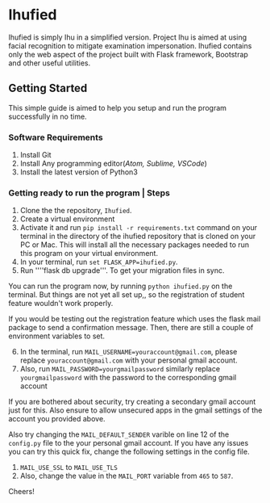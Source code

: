 # Ihufied
Ihufied is simply Ihu in a simplified version. Project Ihu is aimed at using facial recognition to mitigate examination impersonation. Ihufied contains only the web aspect of the project built with Flask framework, Bootstrap and other useful utilities.

## Getting Started
This simple guide is aimed to help you setup and run the program successfully in no time.

### Software Requirements
1. Install Git
2. Install Any programming editor(_Atom, Sublime, VSCode_)
3. Install the latest version of Python3

### Getting ready to run the program | Steps
1. Clone the the repository, `Ihufied`.
2. Create a virtual environment
3. Activate it and run ```pip install -r requirements.txt``` command on your terminal in the directory of the ihufied repository that is cloned on your PC or Mac. This will install all the necessary packages needed to run this program on your virtual environment.
4. In your terminal, run ```set FLASK_APP=ihufied.py```.
5. Run ''''flask db upgrade'''. To get your migration files in sync.

You can run the program now, by running ```python ihufied.py``` on the terminal. But things are not yet all set up,, so the registration of student feature wouldn't work properly.

If you would be testing out the registration feature which uses the flask mail package to send a confirmation message. Then, there are still a couple of environment variables to set.

6. In the terminal, run ```MAIL_USERNAME=youraccount@gmail.com```, please replace `youraccount@gmail.com` with your personal gmail account.
7. Also, run `MAIL_PASSWORD=yourgmailpassword` similarly replace `yourgmailpassword` with the password to the corresponding gmail account

If you are bothered about security, try creating a secondary gmail account just for this. Also ensure to allow unsecured apps in the gmail settings of the account you provided above.

Also try changing the `MAIL_DEFAULT_SENDER` varible on line 12 of the `config.py` file to the your personal gmail account. If you have any issues you can try this quick fix, change the following settings in the config file.
1. `MAIL_USE_SSL` to `MAIL_USE_TLS`
2. Also, change the value in the `MAIL_PORT` variable from `465` to `587`.

Cheers!


